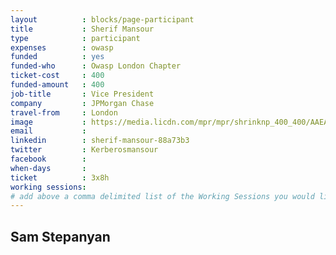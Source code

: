 ```yaml
---
layout          : blocks/page-participant
title           : Sherif Mansour
type            : participant
expenses        : owasp
funded          : yes
funded-who      : Owasp London Chapter
ticket-cost     : 400
funded-amount   : 400
job-title       : Vice President
company         : JPMorgan Chase
travel-from     : London
image           : https://media.licdn.com/mpr/mpr/shrinknp_400_400/AAEAAQAAAAAAAAtFAAAAJDllNzA4OTc2LTgzYTgtNDYyZS1iZGY5LTNlZWUxYmUwNWQwZQ.jpg
email           :
linkedin        : sherif-mansour-88a73b3
twitter         : Kerberosmansour
facebook        :
when-days       :
ticket          : 3x8h
working sessions:
# add above a comma delimited list of the Working Sessions you would like to attend (use the session's title)
---
```


## Sam Stepanyan

<!-- put more details about participant here -->
